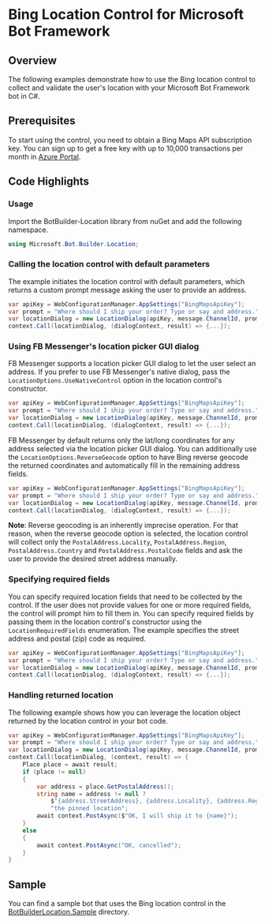 # Bing Location Control for Microsoft Bot Framework

## Overview
The following examples demonstrate how to use the Bing location control to collect and validate the user's location with your Microsoft Bot Framework bot in C#. 

## Prerequisites
To start using the control, you need to obtain a Bing Maps API subscription key. You can sign up to get a free key with up to 10,000 transactions per month in [Azure Portal](https://azure.microsoft.com/en-us/marketplace/partners/bingmaps/mapapis/).

## Code Highlights

### Usage
Import the BotBuilder-Location library from nuGet and add the following namespace. 

````C#
using Microsoft.Bot.Builder.Location;
````

### Calling the location control with default parameters
The example initiates the location control with default parameters, which returns a custom prompt message asking the user to provide an address. 

````C#
var apiKey = WebConfigurationManager.AppSettings["BingMapsApiKey"];
var prompt = "Where should I ship your order? Type or say and address.";
var locationDialog = new LocationDialog(apiKey, message.ChannelId, prompt);
context.Call(locationDialog, (dialogContext, result) => {...});
````

### Using FB Messenger's location picker GUI dialog 
FB Messenger supports a location picker GUI dialog to let the user select an address. If you prefer to use FB Messenger's native dialog,  pass the `LocationOptions.UseNativeControl` option in the location control's constructor.  

````C#
var apiKey = WebConfigurationManager.AppSettings["BingMapsApiKey"];
var prompt = "Where should I ship your order? Type or say and address.";
var locationDialog = new LocationDialog(apiKey, message.ChannelId, prompt, LocationOptions.UseNativeControl);
context.Call(locationDialog, (dialogContext, result) => {...});
````

FB Messenger by default returns only the lat/long coordinates for any address selected via the location picker GUI dialog. You can additionally use the `LocationOptions.ReverseGeocode` option to have Bing reverse geocode the returned coordinates and automatically fill in the remaining address fields. 

````C#
var apiKey = WebConfigurationManager.AppSettings["BingMapsApiKey"];
var prompt = "Where should I ship your order? Type or say and address.";
var locationDialog = new LocationDialog(apiKey, message.ChannelId, prompt, LocationOptions.UseNativeControl | LocationOptions.ReverseGeocode);
context.Call(locationDialog, (dialogContext, result) => {...});
````

**Note**: Reverse geocoding is an inherently imprecise operation. For that reason, when the reverse geocode option is selected, the location control will collect only the `PostalAddress.Locality`, `PostalAddress.Region`, `PostalAddress.Country` and `PostalAddress.PostalCode` fields and ask the user to provide the desired street address manually. 

### Specifying required fields 
You can specify required location fields that need to be collected by the control. If the user does not provide values for one or more required fields, the control will prompt him to fill them in. You can specify required fields by passing them in the location control's constructor using the `LocationRequiredFields` enumeration. The example specifies the street address and postal (zip) code as required. 

````C#
var apiKey = WebConfigurationManager.AppSettings["BingMapsApiKey"];
var prompt = "Where should I ship your order? Type or say and address.";
var locationDialog = new LocationDialog(apiKey, message.ChannelId, prompt, LocationOptions.None, LocationRequiredFields.StreetAddress | LocationRequiredFields.PostalCode);
context.Call(locationDialog, (dialogContext, result) => {...});
````

### Handling returned location
The following example shows how you can leverage the location object returned by the location control in your bot code. 

````C#
var apiKey = WebConfigurationManager.AppSettings["BingMapsApiKey"];
var prompt = "Where should I ship your order? Type or say and address.";
var locationDialog = new LocationDialog(apiKey, message.ChannelId, prompt, LocationOptions.None, LocationRequiredFields.StreetAddress | LocationRequiredFields.PostalCode);
context.Call(locationDialog, (context, result) => {
    Place place = await result;
    if (place != null)
    {
        var address = place.GetPostalAddress();
        string name = address != null ?
            $"{address.StreetAddress}, {address.Locality}, {address.Region}, {address.Country} ({address.PostalCode})" :
            "the pinned location";
        await context.PostAsync($"OK, I will ship it to {name}");
    }
    else
    {
        await context.PostAsync("OK, cancelled");
    }
}
````

## Sample
You can find a sample bot that uses the Bing location control in the [BotBuilderLocation.Sample](BotBuilderLocation.Sample) directory. 
